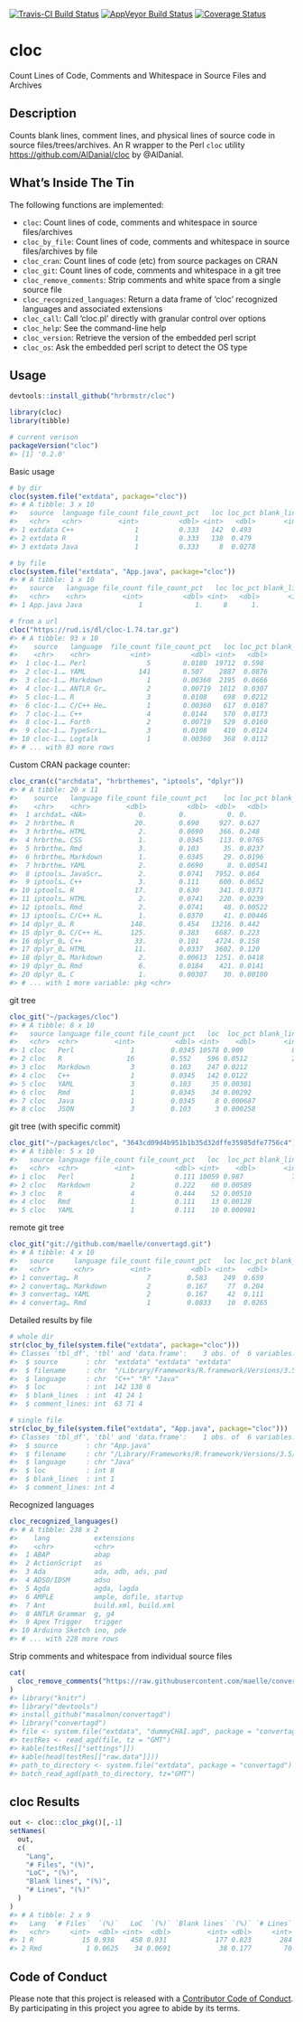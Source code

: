 
<!-- README.md is generated from README.Rmd. Please edit that file -->

[![Travis-CI Build
Status](https://travis-ci.org/hrbrmstr/cloc.svg?branch=master)](https://travis-ci.org/hrbrmstr/cloc)
[![AppVeyor Build
Status](https://ci.appveyor.com/api/projects/status/github/hrbrmstr/cloc?branch=master&svg=true)](https://ci.appveyor.com/project/hrbrmstr/cloc)
[![Coverage
Status](https://img.shields.io/codecov/c/github/hrbrmstr/cloc/master.svg)](https://codecov.io/github/hrbrmstr/cloc?branch=master)

# cloc

Count Lines of Code, Comments and Whitespace in Source Files and
Archives

## Description

Counts blank lines, comment lines, and physical lines of source code in
source files/trees/archives. An R wrapper to the Perl `cloc` utility
<https://github.com/AlDanial/cloc> by @AlDanial.

## What’s Inside The Tin

The following functions are implemented:

  - `cloc`: Count lines of code, comments and whitespace in source
    files/archives
  - `cloc_by_file`: Count lines of code, comments and whitespace in
    source files/archives by file
  - `cloc_cran`: Count lines of code (etc) from source packages on CRAN
  - `cloc_git`: Count lines of code, comments and whitespace in a git
    tree
  - `cloc_remove_comments`: Strip comments and white space from a single
    source file
  - `cloc_recognized_languages`: Return a data frame of ‘cloc’
    recognized languages and associated extensions
  - `cloc_call`: Call ‘cloc.pl’ directly with granular control over
    options
  - `cloc_help`: See the command-line help
  - `cloc_version`: Retrieve the version of the embedded perl script
  - `cloc_os`: Ask the embedded perl script to detect the OS type

## Usage

``` r
devtools::install_github("hrbrmstr/cloc")
```

``` r
library(cloc)
library(tibble)

# current verison
packageVersion("cloc")
#> [1] '0.2.0'
```

Basic usage

``` r
# by dir
cloc(system.file("extdata", package="cloc"))
#> # A tibble: 3 x 10
#>   source  language file_count file_count_pct   loc loc_pct blank_lines blank_line_pct comment_lines comment_line_pct
#>   <chr>   <chr>         <int>          <dbl> <int>   <dbl>       <int>          <dbl>         <int>            <dbl>
#> 1 extdata C++               1          0.333   142  0.493           41         0.621             63           0.457 
#> 2 extdata R                 1          0.333   138  0.479           24         0.364             71           0.514 
#> 3 extdata Java              1          0.333     8  0.0278           1         0.0152             4           0.0290

# by file
cloc(system.file("extdata", "App.java", package="cloc"))
#> # A tibble: 1 x 10
#>   source   language file_count file_count_pct   loc loc_pct blank_lines blank_line_pct comment_lines comment_line_pct
#>   <chr>    <chr>         <int>          <dbl> <int>   <dbl>       <int>          <dbl>         <int>            <dbl>
#> 1 App.java Java              1             1.     8      1.           1             1.             4               1.

# from a url
cloc("https://rud.is/dl/cloc-1.74.tar.gz")
#> # A tibble: 93 x 10
#>    source   language  file_count file_count_pct   loc loc_pct blank_lines blank_line_pct comment_lines comment_line_pct
#>    <chr>    <chr>          <int>          <dbl> <int>   <dbl>       <int>          <dbl>         <int>            <dbl>
#>  1 cloc-1.… Perl               5        0.0180  19712  0.598         1353       0.420             2430          0.443  
#>  2 cloc-1.… YAML             141        0.507    2887  0.0876           1       0.000311           141          0.0257 
#>  3 cloc-1.… Markdown           1        0.00360  2195  0.0666         226       0.0702              26          0.00474
#>  4 cloc-1.… ANTLR Gr…          2        0.00719  1012  0.0307         200       0.0621              59          0.0108 
#>  5 cloc-1.… R                  3        0.0108    698  0.0212          95       0.0295             312          0.0569 
#>  6 cloc-1.… C/C++ He…          1        0.00360   617  0.0187         191       0.0593             780          0.142  
#>  7 cloc-1.… C++                4        0.0144    570  0.0173         132       0.0410             173          0.0315 
#>  8 cloc-1.… Forth              2        0.00719   529  0.0160          17       0.00528             84          0.0153 
#>  9 cloc-1.… TypeScri…          3        0.0108    410  0.0124          52       0.0162              39          0.00711
#> 10 cloc-1.… Logtalk            1        0.00360   368  0.0112          59       0.0183              57          0.0104 
#> # ... with 83 more rows
```

Custom CRAN package counter:

``` r
cloc_cran(c("archdata", "hrbrthemes", "iptools", "dplyr"))
#> # A tibble: 20 x 11
#>    source   language file_count file_count_pct    loc loc_pct blank_lines blank_line_pct comment_lines comment_line_pct
#>    <chr>    <chr>         <dbl>          <dbl>  <dbl>   <dbl>       <dbl>          <dbl>         <dbl>            <dbl>
#>  1 archdat… <NA>             0.        0.          0. 0.               0.       0.                  0.          0.     
#>  2 hrbrthe… R               20.        0.690     927. 0.627          183.       0.523             549.          0.823  
#>  3 hrbrthe… HTML             2.        0.0690    366. 0.248           48.       0.137               2.          0.00300
#>  4 hrbrthe… CSS              1.        0.0345    113. 0.0765          27.       0.0771              0.          0.     
#>  5 hrbrthe… Rmd              3.        0.103      35. 0.0237          78.       0.223             116.          0.174  
#>  6 hrbrthe… Markdown         1.        0.0345     29. 0.0196          14.       0.0400              0.          0.     
#>  7 hrbrthe… YAML             2.        0.0690      8. 0.00541          0.       0.                  0.          0.     
#>  8 iptools… JavaScr…         2.        0.0741   7952. 0.864          699.       0.693             356.          0.250  
#>  9 iptools… C++              3.        0.111     600. 0.0652         109.       0.108             260.          0.182  
#> 10 iptools… R               17.        0.630     341. 0.0371          92.       0.0912            531.          0.372  
#> 11 iptools… HTML             2.        0.0741    220. 0.0239          51.       0.0505              2.          0.00140
#> 12 iptools… Rmd              2.        0.0741     48. 0.00522         33.       0.0327             72.          0.0505 
#> 13 iptools… C/C++ H…         1.        0.0370     41. 0.00446         25.       0.0248            205.          0.144  
#> 14 dplyr_0… R              148.        0.454   13216. 0.442         2671.       0.380            3876.          0.673  
#> 15 dplyr_0… C/C++ H…       125.        0.383    6687. 0.223         1836.       0.261             267.          0.0464 
#> 16 dplyr_0… C++             33.        0.101    4724. 0.158          915.       0.130             336.          0.0583 
#> 17 dplyr_0… HTML            11.        0.0337   3602. 0.120          367.       0.0522             11.          0.00191
#> 18 dplyr_0… Markdown         2.        0.00613  1251. 0.0418         619.       0.0880              0.          0.     
#> 19 dplyr_0… Rmd              6.        0.0184    421. 0.0141         622.       0.0884           1270.          0.220  
#> 20 dplyr_0… C                1.        0.00307    30. 0.00100          7.       0.000995            0.          0.     
#> # ... with 1 more variable: pkg <chr>
```

git tree

``` r
cloc_git("~/packages/cloc")
#> # A tibble: 8 x 10
#>   source language file_count file_count_pct   loc  loc_pct blank_lines blank_line_pct comment_lines comment_line_pct
#>   <chr>  <chr>         <int>          <dbl> <int>    <dbl>       <int>          <dbl>         <int>            <dbl>
#> 1 cloc   Perl              1         0.0345 10578 0.909            838       0.710             1339          0.730  
#> 2 cloc   R                16         0.552    596 0.0512           201       0.170              355          0.194  
#> 3 cloc   Markdown          3         0.103    247 0.0212            47       0.0398               0          0.     
#> 4 cloc   C++               1         0.0345   142 0.0122            41       0.0347              63          0.0344 
#> 5 cloc   YAML              3         0.103     35 0.00301           14       0.0119               3          0.00164
#> 6 cloc   Rmd               1         0.0345    34 0.00292           38       0.0322              70          0.0382 
#> 7 cloc   Java              1         0.0345     8 0.000687           1       0.000847             4          0.00218
#> 8 cloc   JSON              3         0.103      3 0.000258           0       0.                   0          0.
```

git tree (with specific commit)

``` r
cloc_git("~/packages/cloc", "3643cd09d4b951b1b35d32dffe35985dfe7756c4")
#> # A tibble: 5 x 10
#>   source language file_count file_count_pct   loc  loc_pct blank_lines blank_line_pct comment_lines comment_line_pct
#>   <chr>  <chr>         <int>          <dbl> <int>    <dbl>       <int>          <dbl>         <int>            <dbl>
#> 1 cloc   Perl              1          0.111 10059 0.987            787        0.911            1292         0.957   
#> 2 cloc   Markdown          2          0.222    60 0.00589           31        0.0359              0         0.      
#> 3 cloc   R                 4          0.444    52 0.00510           22        0.0255             25         0.0185  
#> 4 cloc   Rmd               1          0.111    13 0.00128           21        0.0243             32         0.0237  
#> 5 cloc   YAML              1          0.111    10 0.000981           3        0.00347             1         0.000741
```

remote git tree

``` r
cloc_git("git://github.com/maelle/convertagd.git")
#> # A tibble: 4 x 10
#>   source     language file_count file_count_pct   loc loc_pct blank_lines blank_line_pct comment_lines comment_line_pct
#>   <chr>      <chr>         <int>          <dbl> <int>   <dbl>       <int>          <dbl>         <int>            <dbl>
#> 1 convertag… R                 7         0.583    249  0.659           70          0.560            68           0.667 
#> 2 convertag… Markdown          2         0.167     77  0.204           23          0.184             0           0.    
#> 3 convertag… YAML              2         0.167     42  0.111           16          0.128             4           0.0392
#> 4 convertag… Rmd               1         0.0833    10  0.0265          16          0.128            30           0.294
```

Detailed results by file

``` r
# whole dir
str(cloc_by_file(system.file("extdata", package="cloc")))
#> Classes 'tbl_df', 'tbl' and 'data.frame':    3 obs. of  6 variables:
#>  $ source       : chr  "extdata" "extdata" "extdata"
#>  $ filename     : chr  "/Library/Frameworks/R.framework/Versions/3.5/Resources/library/cloc/extdata/qrencoder.cpp" "/Library/Frameworks/R.framework/Versions/3.5/Resources/library/cloc/extdata/dbi.r" "/Library/Frameworks/R.framework/Versions/3.5/Resources/library/cloc/extdata/App.java"
#>  $ language     : chr  "C++" "R" "Java"
#>  $ loc          : int  142 138 8
#>  $ blank_lines  : int  41 24 1
#>  $ comment_lines: int  63 71 4

# single file
str(cloc_by_file(system.file("extdata", "App.java", package="cloc")))
#> Classes 'tbl_df', 'tbl' and 'data.frame':    1 obs. of  6 variables:
#>  $ source       : chr "App.java"
#>  $ filename     : chr "/Library/Frameworks/R.framework/Versions/3.5/Resources/library/cloc/extdata/App.java"
#>  $ language     : chr "Java"
#>  $ loc          : int 8
#>  $ blank_lines  : int 1
#>  $ comment_lines: int 4
```

Recognized languages

``` r
cloc_recognized_languages()
#> # A tibble: 238 x 2
#>    lang           extensions            
#>    <chr>          <chr>                 
#>  1 ABAP           abap                  
#>  2 ActionScript   as                    
#>  3 Ada            ada, adb, ads, pad    
#>  4 ADSO/IDSM      adso                  
#>  5 Agda           agda, lagda           
#>  6 AMPLE          ample, dofile, startup
#>  7 Ant            build.xml, build.xml  
#>  8 ANTLR Grammar  g, g4                 
#>  9 Apex Trigger   trigger               
#> 10 Arduino Sketch ino, pde              
#> # ... with 228 more rows
```

Strip comments and whitespace from individual source files

``` r
cat(
  cloc_remove_comments("https://raw.githubusercontent.com/maelle/convertagd/master/README.Rmd")
)
#> library("knitr")
#> library("devtools")
#> install_github("masalmon/convertagd")
#> library("convertagd")
#> file <- system.file("extdata", "dummyCHAI.agd", package = "convertagd")
#> testRes <- read_agd(file, tz = "GMT")
#> kable(testRes[["settings"]])
#> kable(head(testRes[["raw.data"]]))
#> path_to_directory <- system.file("extdata", package = "convertagd")
#> batch_read_agd(path_to_directory, tz="GMT")
```

## cloc Results

``` r
out <- cloc::cloc_pkg()[,-1]
setNames(
  out, 
  c(
    "Lang",
    "# Files", "(%)",
    "LoC", "(%)",
    "Blank lines", "(%)",
    "# Lines", "(%)"
  )
)
#> # A tibble: 2 x 9
#>   Lang  `# Files`  `(%)`   LoC  `(%)` `Blank lines` `(%)` `# Lines` `(%)`
#>   <chr>     <int>  <dbl> <int>  <dbl>         <int> <dbl>     <int> <dbl>
#> 1 R            15 0.938    458 0.931            177 0.823       284 0.802
#> 2 Rmd           1 0.0625    34 0.0691            38 0.177        70 0.198
```

## Code of Conduct

Please note that this project is released with a [Contributor Code of
Conduct](CONDUCT.md). By participating in this project you agree to
abide by its terms.

